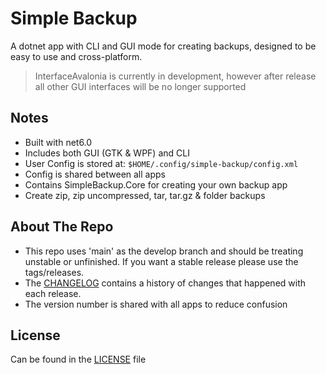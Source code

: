 # Simple Backup
A dotnet app with CLI and GUI mode for creating backups, designed to be easy to use and cross-platform.

> InterfaceAvalonia is currently in development, however after release all other GUI interfaces will be no longer supported

## Notes
- Built with net6.0
- Includes both GUI (GTK & WPF) and CLI
- User Config is stored at: `$HOME/.config/simple-backup/config.xml`
- Config is shared between all apps
- Contains SimpleBackup.Core for creating your own backup app
- Create zip, zip uncompressed, tar, tar.gz & folder backups

## About The Repo
- This repo uses 'main' as the develop branch and should be treating unstable or unfinished. If you want a stable release please use the tags/releases.
- The [CHANGELOG](CHANGELOG.md) contains a history of changes that happened with each release.
- The version number is shared with all apps to reduce confusion

## License
Can be found in the [LICENSE](LICENSE) file
